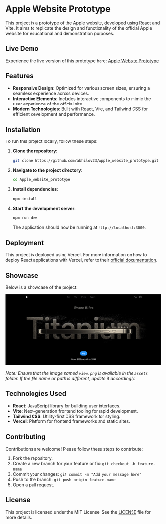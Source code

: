 
# Apple Website Prototype

This project is a prototype of the Apple website, developed using React and Vite. It aims to replicate the design and functionality of the official Apple website for educational and demonstration purposes.

## Live Demo

Experience the live version of this prototype here: [Apple Website Prototype](https://apple-website-prototype-git-main-abhilov-projects.vercel.app/)

## Features

- **Responsive Design**: Optimized for various screen sizes, ensuring a seamless experience across devices.
- **Interactive Elements**: Includes interactive components to mimic the user experience of the official site.
- **Modern Technologies**: Built with React, Vite, and Tailwind CSS for efficient development and performance.

## Installation

To run this project locally, follow these steps:

1. **Clone the repository**:

   ```bash
   git clone https://github.com/abhilov23/Apple_website_prototype.git
   ```

2. **Navigate to the project directory**:

   ```bash
   cd Apple_website_prototype
   ```

3. **Install dependencies**:

   ```bash
   npm install
   ```

4. **Start the development server**:

   ```bash
   npm run dev
   ```

   The application should now be running at `http://localhost:3000`.

## Deployment

This project is deployed using Vercel. For more information on how to deploy React applications with Vercel, refer to their [official documentation](https://vercel.com/docs).

## Showcase

Below is a showcase of the project:

![Apple Website Prototype](./assets/view.png)

*Note: Ensure that the image named `view.png` is available in the `assets` folder. If the file name or path is different, update it accordingly.*

## Technologies Used

- **React**: JavaScript library for building user interfaces.
- **Vite**: Next-generation frontend tooling for rapid development.
- **Tailwind CSS**: Utility-first CSS framework for styling.
- **Vercel**: Platform for frontend frameworks and static sites.

## Contributing

Contributions are welcome! Please follow these steps to contribute:

1. Fork the repository.
2. Create a new branch for your feature or fix: `git checkout -b feature-name`
3. Commit your changes: `git commit -m "Add your message here"`
4. Push to the branch: `git push origin feature-name`
5. Open a pull request.

## License

This project is licensed under the MIT License. See the [LICENSE](./LICENSE) file for more details.
